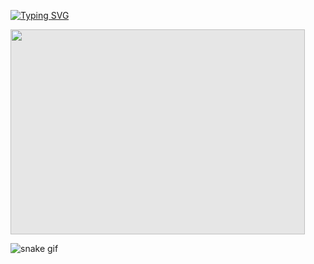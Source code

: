 [![Typing SVG](https://readme-typing-svg.herokuapp.com?font=Roboto&size=30&duration=3500&color=6833E4&lines=Hello+devs!+👋;Me+chamo+Deivid+Adrian)](https://git.io/typing-svg)

<img style="-webkit-user-select: none;margin: auto;cursor: zoom-in;background-color: hsl(0, 0%, 90%);" src="https://cdn.dribbble.com/users/1059583/screenshots/4171367/media/34e69eb61a7bd8dea1c957a8b82605a7.gif" width="471" height="328">

![snake gif](https://github.com/Deividadrian/Deividadrian/blob/output/github-contribution-grid-snake.svg)
